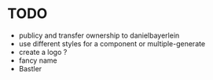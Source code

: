 # TODO

* publicy and transfer ownership to danielbayerlein
* use different styles for a component or multiple-generate
* create a logo ?
* fancy name
 * Bastler
